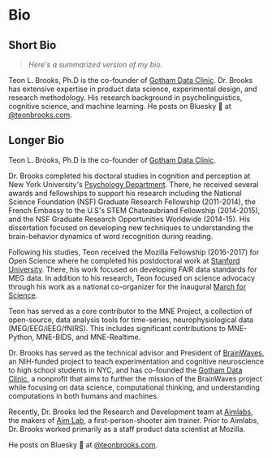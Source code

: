 # Bio

## Short Bio

> *Here's a summarized version of my bio.*

Teon L. Brooks, Ph.D is the co-founder of [Gotham Data Clinic](https://gothamdataclinic.org). Dr. Brooks has extensive expertise in product data science, experimental design, and research methodology. His research background in psycholinguistics, cognitive science, and machine learning. He posts on Bluesky 🦋 at [@teonbrooks.com](https://bsky.app/profile/teonbrooks.com).

## Longer Bio

Teon L. Brooks, Ph.D is the co-founder of [Gotham Data Clinic](https://gothamdataclinic.org).

Dr. Brooks completed his doctoral studies in cognition and perception at New York University's [Psychology Department](https://as.nyu.edu/psychology.html). There, he received several awards and fellowships to support his research including the National Science Foundation (NSF) Graduate Research Fellowship (2011-2014), the French Embassy to the U.S's STEM Chateaubriand Fellowship (2014-2015), and the NSF Graduate Research Opportunities Worldwide (2014-15). His dissertation focused on developing new techniques to understanding the brain-behavior dynamics of word recognition during reading.

Following his studies, Teon received the Mozilla Fellowship (2016-2017) for Open Science where he completed his postdoctoral work at [Stanford University](https://stanford.edu). There, his work focused on developing FAIR data standards for MEG data. In addition to his research, Teon focused on science advocacy through his work as a national co-organizer for the inaugural [March for Science](https://marchforscience.org).

Teon has served as a core contributor to the MNE Project, a collection of open-source, data analysis tools for time-series, neurophysiological data (MEG/EEG/iEEG/fNIRS). This includes significant contributions to MNE-Python, MNE-BIDS, and MNE-Realtime.

Dr. Brooks has served as the technical advisor and President of [BrainWaves](https://wp.nyu.edu/brainwaves), an NIH-funded project to teach experimentation and cognitive neuroscience to high school students in NYC, and has co-founded the [Gotham Data Clinic](https://gothamdataclinic.org), a nonprofit that aims to further the mission of the BrainWaves project while focusing on data science, computational thinking, and understanding computations in both humans and machines.

Recently, Dr. Brooks led the Research and Development team at [Aimlabs](https://aimlabs.com), the makers of [Aim Lab](https://aimlab.gg), a first-person-shooter aim trainer. Prior to Aimlabs, Dr. Brooks worked primarily as a staff product data scientist at Mozilla.

He posts on Bluesky 🦋 at [@teonbrooks.com](https://bsky.app/profile/teonbrooks.com).
